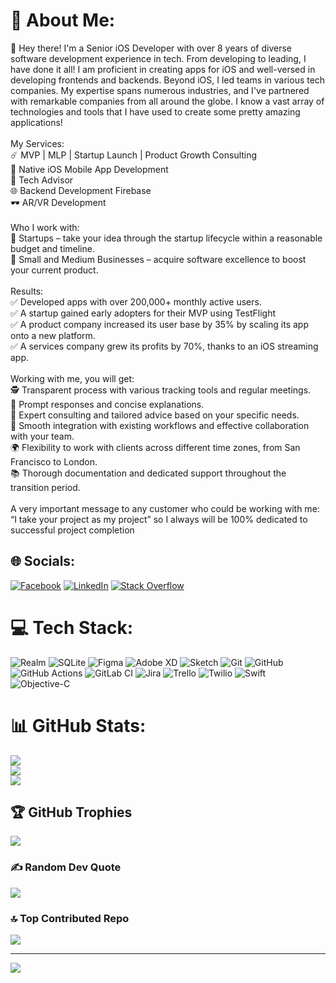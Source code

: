 # 💫 About Me:
👋 Hey there! I'm a Senior iOS Developer with over 8 years of diverse software development experience in tech. From developing to leading, I have done it all! I am proficient in creating apps for iOS and well-versed in developing frontends and backends. Beyond iOS, I led teams in various tech companies. My expertise spans numerous industries, and I've partnered with remarkable companies from all around the globe. I know a vast array of technologies and tools that I have used to create some pretty amazing applications!<br><br>My Services:<br>☄️ MVP | MLP | Startup Launch | Product Growth Consulting<br>📱 Native iOS Mobile App Development<br>🧠 Tech Advisor<br>🌐 Backend Development Firebase<br>🕶️ AR/VR Development<br><br>Who I work with:<br>🚀 Startups – take your idea through the startup lifecycle within a reasonable budget and timeline.<br>🙋 Small and Medium Businesses – acquire software excellence to boost your current product.<br><br>Results:<br>✅ Developed apps with over 200,000+ monthly active users.<br>✅ A startup gained early adopters for their MVP using TestFlight<br>✅ A product company increased its user base by 35% by scaling its app onto a new platform.<br>✅ A services company grew its profits by 70%, thanks to an iOS streaming app.<br><br>Working with me, you will get:<br>🕵️ Transparent process with various tracking tools and regular meetings.<br>💬 Prompt responses and concise explanations.<br>🧠 Expert consulting and tailored advice based on your specific needs.<br>🔄 Smooth integration with existing workflows and effective collaboration with your team.<br>🌍 Flexibility to work with clients across different time zones, from San Francisco to London.<br>📚 Thorough documentation and dedicated support throughout the transition period.<br><br>A very important message to any customer who could be working with me: “I take your project as my project” so I always will be 100% dedicated to successful project completion


## 🌐 Socials:
[![Facebook](https://img.shields.io/badge/Facebook-%231877F2.svg?logo=Facebook&logoColor=white)](https://facebook.com/nkl.maniya) [![LinkedIn](https://img.shields.io/badge/LinkedIn-%230077B5.svg?logo=linkedin&logoColor=white)](https://linkedin.com/in/nikul-maniya-27b595b2) [![Stack Overflow](https://img.shields.io/badge/-Stackoverflow-FE7A16?logo=stack-overflow&logoColor=white)](https://stackoverflow.com/users/nikul-maniya) 

# 💻 Tech Stack:
![Realm](https://img.shields.io/badge/Realm-39477F?style=for-the-badge&logo=realm&logoColor=white) ![SQLite](https://img.shields.io/badge/sqlite-%2307405e.svg?style=for-the-badge&logo=sqlite&logoColor=white) ![Figma](https://img.shields.io/badge/figma-%23F24E1E.svg?style=for-the-badge&logo=figma&logoColor=white) ![Adobe XD](https://img.shields.io/badge/Adobe%20XD-470137?style=for-the-badge&logo=Adobe%20XD&logoColor=#FF61F6) ![Sketch](https://img.shields.io/badge/Sketch-FFB387?style=for-the-badge&logo=sketch&logoColor=black) ![Git](https://img.shields.io/badge/git-%23F05033.svg?style=for-the-badge&logo=git&logoColor=white) ![GitHub](https://img.shields.io/badge/github-%23121011.svg?style=for-the-badge&logo=github&logoColor=white) ![GitHub Actions](https://img.shields.io/badge/github%20actions-%232671E5.svg?style=for-the-badge&logo=githubactions&logoColor=white) ![GitLab CI](https://img.shields.io/badge/gitlab%20CI-%23181717.svg?style=for-the-badge&logo=gitlab&logoColor=white) ![Jira](https://img.shields.io/badge/jira-%230A0FFF.svg?style=for-the-badge&logo=jira&logoColor=white) ![Trello](https://img.shields.io/badge/Trello-%23026AA7.svg?style=for-the-badge&logo=Trello&logoColor=white) ![Twilio](https://img.shields.io/badge/Twilio-F22F46?style=for-the-badge&logo=Twilio&logoColor=white) ![Swift](https://img.shields.io/badge/swift-F54A2A?style=for-the-badge&logo=swift&logoColor=white) ![Objective-C](https://img.shields.io/badge/OBJECTIVE--C-%233A95E3.svg?style=for-the-badge&logo=apple&logoColor=white)
# 📊 GitHub Stats:
![](https://github-readme-stats.vercel.app/api?username=nikulmaniya23&theme=dark&hide_border=false&include_all_commits=true&count_private=false)<br/>
![](https://github-readme-streak-stats.herokuapp.com/?user=nikulmaniya23&theme=dark&hide_border=false)<br/>
![](https://github-readme-stats.vercel.app/api/top-langs/?username=nikulmaniya23&theme=dark&hide_border=false&include_all_commits=true&count_private=false&layout=compact)

## 🏆 GitHub Trophies
![](https://github-profile-trophy.vercel.app/?username=nikulmaniya23&theme=radical&no-frame=false&no-bg=true&margin-w=4)

### ✍️ Random Dev Quote
![](https://quotes-github-readme.vercel.app/api?type=horizontal&theme=radical)

### 🔝 Top Contributed Repo
![](https://github-contributor-stats.vercel.app/api?username=nikulmaniya23&limit=5&theme=dark&combine_all_yearly_contributions=true)

---
[![](https://visitcount.itsvg.in/api?id=nikulmaniya23&icon=0&color=0)](https://visitcount.itsvg.in)

<!-- Proudly created with GPRM ( https://gprm.itsvg.in ) -->
